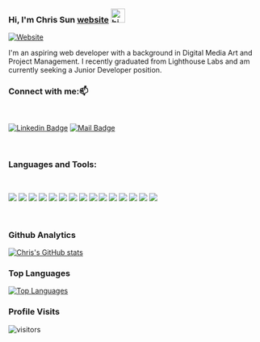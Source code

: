 ### Hi, I'm Chris Sun [website] <img src="https://user-images.githubusercontent.com/1303154/88677602-1635ba80-d120-11ea-84d8-d263ba5fc3c0.gif" width="28px" alt="hi">

[![Website](https://img.shields.io/website?label=chrissun.com&style=for-the-badge&url=https%3A%2F%2Fcodestackr.com)](https://codestackr.com)

I'm an aspiring web developer with a background in Digital Media Art and Project Management. I recently graduated from Lighthouse Labs and am currently seeking a Junior Developer position.

### Connect with me::mailbox:

<br />

[![Linkedin Badge](https://img.shields.io/badge/-Chris_Sun-0e76a8?style=flat&labelColor=0e76a8&logo=linkedin&logoColor=white)](https://www.linkedin.com/in/chrissun5567/)
[![Mail Badge](https://img.shields.io/badge/-Chris_Sun-c0392b?style=flat&labelColor=c0392b&logo=gmail&logoColor=white)](mailto:chris.sun5567@gmail.com)

<br />

### Languages and Tools:

<br />

![](https://img.shields.io/badge/JavaScript-F7DF1E?style=for-the-badge&logo=javascript&logoColor=black)
![](https://img.shields.io/badge/Node.js-43853D?style=for-the-badge&logo=node.js&logoColor=white)
![](https://img.shields.io/badge/Express-800080?style=for-the-badge&logo=Express&logoColor=white)
![](https://img.shields.io/badge/HTML-E34F26?style=for-the-badge&logo=html5&logoColor=white)
![](https://img.shields.io/badge/CSS-1572B6?style=for-the-badge&logo=css3&logoColor=white)
![](https://img.shields.io/badge/Sass-CC6699?style=for-the-badge&logo=sass&logoColor=white)
![](https://img.shields.io/badge/Ruby-CC342D?style=for-the-badge&logo=ruby&logoColor=white)
![](https://img.shields.io/badge/Rails-F7DF1E?style=for-the-badge&logo=RubyonRails&logoColor=black)
![](https://img.shields.io/badge/PostgreSQL-1572B6?style=for-the-badge&logo=postgresql&logoColor=white)
![](https://img.shields.io/badge/jQuery-43853D?style=for-the-badge&logo=jquery&logoColor=white)
![](https://img.shields.io/badge/React-20232A?style=for-the-badge&logo=react&logoColor=61DAFB)
![](https://img.shields.io/badge/Material--UI-800080?style=for-the-badge&logo=material-ui&logoColor=white)
![](https://img.shields.io/badge/Git-E34F26?style=for-the-badge&logo=git&logoColor=white)
![](https://img.shields.io/badge/Photoshop-CC6699?style=for-the-badge&logo=AdobePhotoshop&logoColor=white)
![](https://img.shields.io/badge/Sequelize-CC342D?style=for-the-badge&logo=Sequelize&logoColor=white)

<br />

### Github Analytics

[![Chris's GitHub stats](https://github-readme-stats.vercel.app/api?username=woodpeckershop&show_icons=true&theme=tokyonight)](https://github.com/anuraghazra/github-readme-stats)

### Top Languages

[![Top Languages](https://github-readme-stats.vercel.app/api/top-langs/?username=woodpeckershop&theme=tokyonight)](https://github.com/anuraghazra/github-readme-stats)

[website]: https://codeSTACKr.com
[linkedin]: https://www.linkedin.com/in/chrissun5567/

### Profile Visits

![visitors](https://visitor-badge.glitch.me/badge?page_id=woodpeckershop.woodpeckershop)

